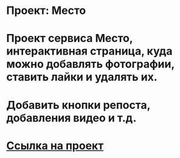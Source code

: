# Проект: Место

# Проект сервиса Место, интерактивная страница, куда можно добавлять фотографии, ставить лайки и удалять их. 
# Добавить кнопки репоста, добавления видео и т.д.
# [Ссылка на проект](https://mozhnopozhaluysta.github.io/mesto/ "Место")
